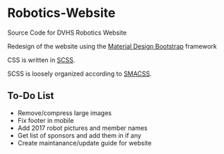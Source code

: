 # Robotics-Website
Source Code for DVHS Robotics Website

Redesign of the website using the [Material Design Bootstrap](https://mdbootstrap.com) framework

CSS is written in [SCSS](https://sass-lang.com/guide). 

SCSS is loosely organized according to [SMACSS](https://smacss.com/book/categorizing).

## To-Do List
* Remove/compress large images
* Fix footer in mobile
* Add 2017 robot pictures and member names
* Get list of sponsors and add them in if any
* Create maintanance/update guide for website
